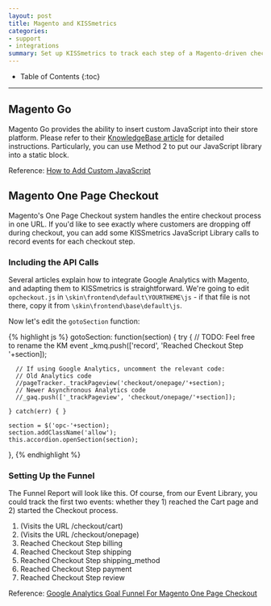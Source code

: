 ```yaml
---
layout: post
title: Magento and KISSmetrics
categories:
- support
- integrations
summary: Set up KISSmetrics to track each step of a Magento-driven checkout process.
---
```

* Table of Contents
{:toc}
* * *

## Magento Go

Magento Go provides the ability to insert custom JavaScript into their store platform. Please refer to their [KnowledgeBase article][m-go] for detailed instructions. Particularly, you can use Method 2 to put our JavaScript library into a static block.

Reference: [How to Add Custom JavaScript][m-go]

## Magento One Page Checkout

Magento's One Page Checkout system handles the entire checkout process in one URL. If you'd like to see exactly where customers are dropping off during checkout, you can add some KISSmetrics JavaScript Library calls to record events for each checkout step.

### Including the API Calls

Several articles explain how to integrate Google Analytics with Magento, and adapting them to KISSmetrics is straightforward. We're going to edit `opcheckout.js` in ``\skin\frontend\default\YOURTHEME\js`` - if that file is not there, copy it from `\skin\frontend\base\default\js`.

Now let's edit the `gotoSection` function:

{% highlight js %}
gotoSection: function(section)
{
    try {
      // TODO: Feel free to rename the KM event
      _kmq.push(['record', 'Reached Checkout Step '+section]);

      // If using Google Analytics, uncomment the relevant code:
      // Old Analytics code
      //pageTracker._trackPageview('checkout/onepage/'+section);
      // Newer Asynchronous Analytics code
      //_gaq.push(['_trackPageview', 'checkout/onepage/'+section]);

    } catch(err) { }

    section = $('opc-'+section);
    section.addClassName('allow');
    this.accordion.openSection(section);
},
{% endhighlight %}


### Setting Up the Funnel

The Funnel Report will look like this. Of course, from our Event Library, you could track the first two events: whether they 1) reached the Cart page and 2) started the Checkout process.

1. (Visits the URL /checkout/cart)
2. (Visits the URL /checkout/onepage)
3. Reached Checkout Step billing
4. Reached Checkout Step shipping
5. Reached Checkout Step shipping_method
6. Reached Checkout Step payment
7. Reached Checkout Step review

Reference: [Google Analytics Goal Funnel For Magento One Page Checkout][checkout]

[m-go]: http://www.magentocommerce.com/knowledge-base/entry/how-to-add-custom-javascript
[checkout]: http://blueclawecommerce.co.uk/google-analytics-goal-funnel-for-magento-one-page-checkout
